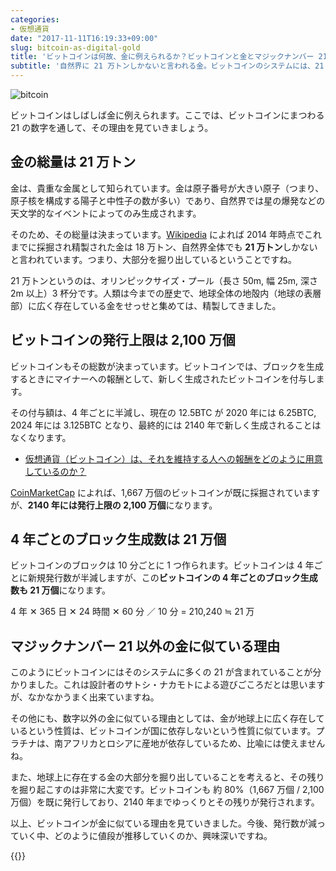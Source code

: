 ```yaml
---
categories:
- 仮想通貨
date: "2017-11-11T16:19:33+09:00"
slug: bitcoin-as-digital-gold
title: 'ビットコインは何故、金に例えられるか？ビットコインと金とマジックナンバー 21'
subtitle: '自然界に 21 万トンしかないと言われる金。ビットコインのシステムには、21 の数字が頻繁に登場します。サトシ・ナカモトによる遊びごころが隠されています。'
---
```


<img src="/images/2017/11/bitcoin.svg" alt="bitcoin">

ビットコインはしばしば金に例えられます。ここでは、ビットコインにまつわる 21 の数字を通して、その理由を見ていきましょう。

## 金の総量は 21 万トン

金は、貴重な金属として知られています。金は原子番号が大きい原子（つまり、原子核を構成する陽子と中性子の数が多い）であり、自然界では星の爆発などの天文学的なイベントによってのみ生成されます。

そのため、その総量は決まっています。[Wikipedia](https://ja.wikipedia.org/wiki/%E9%87%91) によれば 2014 年時点でこれまでに採掘され精製された金は 18 万トン、自然界全体でも **21 万トン**しかないと言われています。つまり、大部分を掘り出しているということですね。

21 万トンというのは、オリンピックサイズ・プール（長さ 50m, 幅 25m, 深さ 2m 以上）3 杯分です。人類は今までの歴史で、地球全体の地殻内（地球の表層部）に広く存在している金をせっせと集めては、精製してきました。

## ビットコインの発行上限は 2,100 万個

ビットコインもその総数が決まっています。ビットコインでは、ブロックを生成するときにマイナーへの報酬として、新しく生成されたビットコインを付与します。

その付与額は、4 年ごとに半減し、現在の 12.5BTC が 2020 年には 6.25BTC, 2024 年には 3.125BTC となり、最終的には 2140 年で新しく生成されることはなくなります。

* [仮想通貨（ビットコイン）は、それを維持する人への報酬をどのように用意しているのか？](/archives/incentive-of-maintaining-bitcoin-blockchain/)

[CoinMarketCap](https://coinmarketcap.com/) によれば、1,667 万個のビットコインが既に採掘されていますが、**2140 年には発行上限の 2,100 万個**になります。

## 4 年ごとのブロック生成数は 21 万個

ビットコインのブロックは 10 分ごとに 1 つ作られます。ビットコインは 4 年ごとに新規発行数が半減しますが、この**ビットコインの 4 年ごとのブロック生成数も 21 万個**になります。

4 年 ✕ 365 日 ✕ 24 時間 ✕ 60 分 ／ 10 分 = 210,240 ≒ 21 万

## マジックナンバー 21 以外の金に似ている理由

このようにビットコインにはそのシステムに多くの 21 が含まれていることが分かりました。これは設計者のサトシ・ナカモトによる遊びごころだとは思いますが、なかなかうまく出来ていますね。

その他にも、数字以外の金に似ている理由としては、金が地球上に広く存在しているという性質は、ビットコインが国に依存しないという性質に似ています。プラチナは、南アフリカとロシアに産地が依存しているため、比喩には使えませんね。

また、地球上に存在する金の大部分を掘り出していることを考えると、その残りを掘り起こすのは非常に大変です。ビットコインも 約 80%（1,667 万個 / 2,100 万個）を既に発行しており、2140 年までゆっくりとその残りが発行されます。

以上、ビットコインが金に似ている理由を見ていきました。今後、発行数が減っていく中、どのように値段が推移していくのか、興味深いですね。

{{<cryptocurrency>}}
